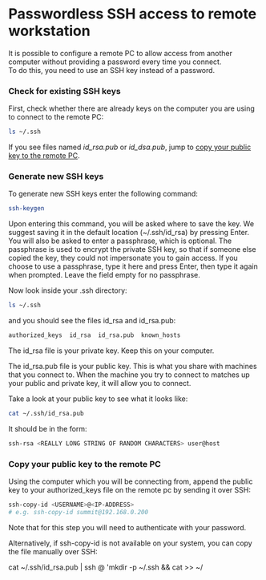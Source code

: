 # Passwordless SSH access to remote workstation

It is possible to configure a remote PC to allow access from another computer without providing a password every time you connect.\
To do this, you need to use an SSH key instead of a password.
### Check for existing SSH keys
First, check whether there are already keys on the computer you are using to connect to the remote PC:
```bash
ls ~/.ssh
```
If you see files named *id_rsa.pub* or *id_dsa.pub*, jump to [copy your public key to the remote PC](#copy-your-public-key-to-the-remote-pc).

### Generate new SSH keys
To generate new SSH keys enter the following command:
```bash
ssh-keygen
```
Upon entering this command, you will be asked where to save the key. We suggest saving it in the default location (~/.ssh/id_rsa) by pressing Enter. You will also be asked to enter a passphrase, which is optional. The passphrase is used to encrypt the private SSH key, so that if someone else copied the key, they could not impersonate you to gain access. If you choose to use a passphrase, type it here and press Enter, then type it again when prompted. Leave the field empty for no passphrase.

Now look inside your .ssh directory:
```bash
ls ~/.ssh
```
and you should see the files id_rsa and id_rsa.pub:
```bash
authorized_keys  id_rsa  id_rsa.pub  known_hosts
```
The id_rsa file is your private key. Keep this on your computer.

The id_rsa.pub file is your public key. This is what you share with machines that you connect to. When the machine you try to connect to matches up your public and private key, it will allow you to connect.

Take a look at your public key to see what it looks like:
```bash
cat ~/.ssh/id_rsa.pub
```
It should be in the form:
```bash
ssh-rsa <REALLY LONG STRING OF RANDOM CHARACTERS> user@host
```

### Copy your public key to the remote PC
Using the computer which you will be connecting from, append the public key to your authorized_keys file on the remote pc by sending it over SSH:
```bash
ssh-copy-id <USERNAME>@<IP-ADDRESS>
# e.g. ssh-copy-id summit@192.168.0.200
```
Note that for this step you will need to authenticate with your password.

Alternatively, if ssh-copy-id is not available on your system, you can copy the file manually over SSH:

cat ~/.ssh/id_rsa.pub | ssh <USERNAME>@<IP-ADDRESS> 'mkdir -p ~/.ssh && cat >> ~/
